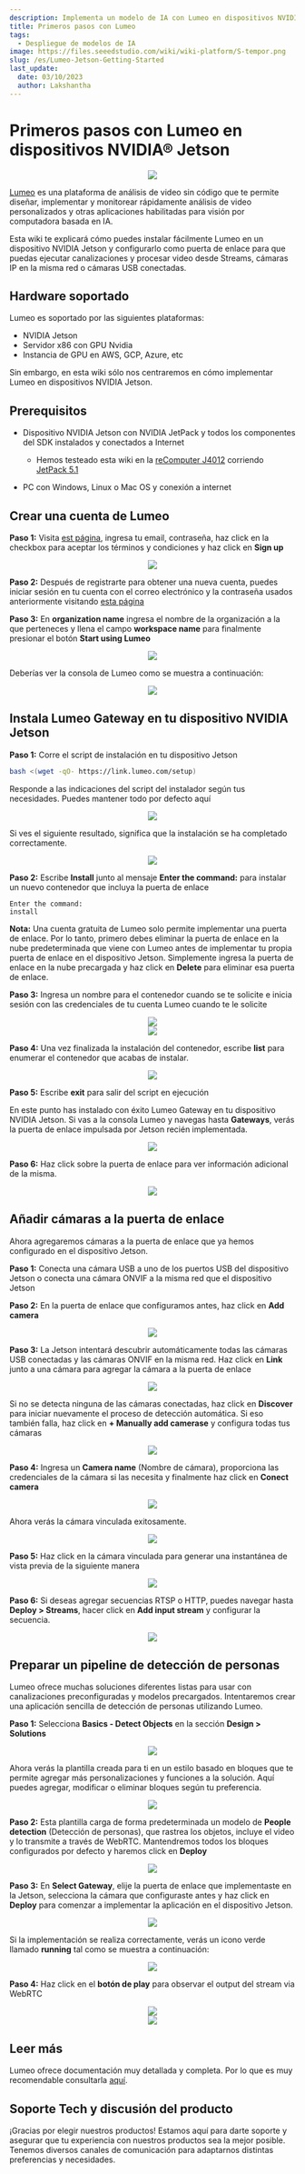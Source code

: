 ```yaml
---
description: Implementa un modelo de IA con Lumeo en dispositivos NVIDIA Jetson
title: Primeros pasos con Lumeo
tags:
  - Despliegue de modelos de IA
image: https://files.seeedstudio.com/wiki/wiki-platform/S-tempor.png
slug: /es/Lumeo-Jetson-Getting-Started
last_update:
  date: 03/10/2023
  author: Lakshantha
---
```


# Primeros pasos con Lumeo en dispositivos NVIDIA® Jetson

<div align="center"><img width={1000} src="https://files.seeedstudio.com/wiki/Lumeo/thumb.gif" /></div>

[Lumeo](https://lumeo.com) es una plataforma de análisis de video sin código que te permite diseñar, implementar y monitorear rápidamente análisis de video personalizados y otras aplicaciones habilitadas para visión por computadora basada en IA.

Esta wiki te explicará cómo puedes instalar fácilmente Lumeo en un dispositivo NVIDIA Jetson y configurarlo como puerta de enlace para que puedas ejecutar canalizaciones y procesar video desde Streams, cámaras IP en la misma red o cámaras USB conectadas.

## Hardware soportado

Lumeo es soportado por las siguientes plataformas:

- NVIDIA Jetson
- Servidor x86 con GPU Nvidia
- Instancia de GPU en AWS, GCP, Azure, etc

Sin embargo, en esta wiki sólo nos centraremos en cómo implementar Lumeo en dispositivos NVIDIA Jetson.

## Prerequisitos

- Dispositivo NVIDIA Jetson con NVIDIA JetPack y todos los componentes del SDK instalados y conectados a Internet

  - Hemos testeado esta wiki en la [reComputer J4012](https://www.seeedstudio.com/reComputer-J4012-p-5586.html) corriendo [JetPack 5.1](https://developer.nvidia.com/embedded/jetpack-sdk-51)
- PC con Windows, Linux o Mac OS y conexión a internet

## Crear una cuenta de Lumeo

**Paso 1:** Visita [est página](https://console.lumeo.com/register), ingresa tu email, contraseña, haz click en la checkbox para aceptar los términos y condiciones y haz click en **Sign up**

<div align="center"><img width={1000} src="https://files.seeedstudio.com/wiki/Lumeo/9.jpg" /></div>

**Paso 2:** Después de registrarte para obtener una nueva cuenta, puedes iniciar sesión en tu cuenta con el correo electrónico y la contraseña usados anteriormente visitando [esta página](https://console.lumeo.com/login)

**Paso 3:** En **organization name** ingresa el nombre de la organización a la que perteneces y llena el campo **workspace name** para finalmente presionar el botón **Start using Lumeo**

<div align="center"><img width={350} src="https://files.seeedstudio.com/wiki/Lumeo/10.png" /></div>

Deberías ver la consola de Lumeo como se muestra a continuación:

<div align="center"><img width={1000} src="https://files.seeedstudio.com/wiki/Lumeo/11.jpg" /></div>

## Instala Lumeo Gateway en tu dispositivo NVIDIA Jetson

**Paso 1:** Corre el script de instalación en tu dispositivo Jetson

```sh
bash <(wget -qO- https://link.lumeo.com/setup)
```

Responde a las indicaciones del script del instalador según tus necesidades. Puedes mantener todo por defecto aquí

<div align="center"><img width={1000} src="https://files.seeedstudio.com/wiki/Lumeo/1.png" /></div>

Si ves el siguiente resultado, significa que la instalación se ha completado correctamente.

<div align="center"><img width={500} src="https://files.seeedstudio.com/wiki/Lumeo/2.png" /></div>


**Paso 2:** Escribe **Install** junto al mensaje **Enter the command:** para instalar un nuevo contenedor que incluya la puerta de enlace

```
Enter the command: 
install
```

**Nota:** Una cuenta gratuita de Lumeo solo permite implementar una puerta de enlace. Por lo tanto, primero debes eliminar la puerta de enlace en la nube predeterminada que viene con Lumeo antes de implementar tu propia puerta de enlace en el dispositivo Jetson. Simplemente ingresa la puerta de enlace en la nube precargada y haz click en **Delete** para eliminar esa puerta de enlace.

**Paso 3:** Ingresa un nombre para el contenedor cuando se te solicite e inicia sesión con las credenciales de tu cuenta Lumeo cuando te le solicite

<div align="center"><img width={1000} src="https://files.seeedstudio.com/wiki/Lumeo/4.png" /></div>

<div align="center"><img width={1000} src="https://files.seeedstudio.com/wiki/Lumeo/12.jpg" /></div>

**Paso 4:** Una vez finalizada la instalación del contenedor, escribe **list** para enumerar el contenedor que acabas de instalar.

<div align="center"><img width={1000} src="https://files.seeedstudio.com/wiki/Lumeo/5.png" /></div>

**Paso 5:** Escribe **exit** para salir del script en ejecución

En este punto has instalado con éxito Lumeo Gateway en tu dispositivo NVIDIA Jetson. Si vas a la consola Lumeo y navegas hasta **Gateways**, verás la puerta de enlace impulsada por Jetson recién implementada.

<div align="center"><img width={1000} src="https://files.seeedstudio.com/wiki/Lumeo/13.png" /></div>

**Paso 6:** Haz click sobre la puerta de enlace para ver información adicional de la misma.

<div align="center"><img width={500} src="https://files.seeedstudio.com/wiki/Lumeo/14.jpg" /></div>

## Añadir cámaras a la puerta de enlace

Ahora agregaremos cámaras a la puerta de enlace que ya hemos configurado en el dispositivo Jetson.

**Paso 1:** Conecta una cámara USB a uno de los puertos USB del dispositivo Jetson o conecta una cámara ONVIF a la misma red que el dispositivo Jetson 

**Paso 2:** En la puerta de enlace que configuramos antes, haz click en **Add camera**

<div align="center"><img width={500} src="https://files.seeedstudio.com/wiki/Lumeo/15.jpg" /></div>

**Paso 3:** La Jetson intentará descubrir automáticamente todas las cámaras USB conectadas y las cámaras ONVIF en la misma red. Haz click en **Link** junto a una cámara para agregar la cámara a la puerta de enlace

<div align="center"><img width={500} src="https://files.seeedstudio.com/wiki/Lumeo/16.png" /></div>

Si no se detecta ninguna de las cámaras conectadas, haz click en **Discover** para iniciar nuevamente el proceso de detección automática. Si eso también falla, haz click en **+ Manually add camerase** y configura todas tus cámaras

<div align="center"><img width={500} src="https://files.seeedstudio.com/wiki/Lumeo/17.png" /></div>

**Paso 4:** Ingresa un **Camera name** (Nombre de cámara), proporciona las credenciales de la cámara si las necesita y finalmente haz click en **Conect camera**

<div align="center"><img width={300} src="https://files.seeedstudio.com/wiki/Lumeo/18.png" /></div>

Ahora verás la cámara vinculada exitosamente.

<div align="center"><img width={500} src="https://files.seeedstudio.com/wiki/Lumeo/19.png" /></div>

**Paso 5:** Haz click en la cámara vinculada para generar una instantánea de vista previa de la siguiente manera

<div align="center"><img width={500} src="https://files.seeedstudio.com/wiki/Lumeo/20.png" /></div>

**Paso 6:** Si deseas agregar secuencias RTSP o HTTP, puedes navegar hasta **Deploy > Streams**, hacer click en **Add input stream** y configurar la secuencia.

<div align="center"><img width={1000} src="https://files.seeedstudio.com/wiki/Lumeo/21.jpg" /></div>

## Preparar un pipeline de detección de personas

Lumeo ofrece muchas soluciones diferentes listas para usar con canalizaciones preconfiguradas y modelos precargados. Intentaremos crear una aplicación sencilla de detección de personas utilizando Lumeo.

**Paso 1:** Selecciona **Basics - Detect Objects** en la sección **Design > Solutions**

<div align="center"><img width={1000} src="https://files.seeedstudio.com/wiki/Lumeo/22.jpg" /></div>

Ahora verás la plantilla creada para ti en un estilo basado en bloques que te permite agregar más personalizaciones y funciones a la solución. Aquí puedes agregar, modificar o eliminar bloques según tu preferencia.

<div align="center"><img width={1000} src="https://files.seeedstudio.com/wiki/Lumeo/23.jpg" /></div>

**Paso 2:** Esta plantilla carga de forma predeterminada un modelo de **People detection** (Detección de personas), que rastrea los objetos, incluye el video y lo transmite a través de WebRTC. Mantendremos todos los bloques configurados por defecto y haremos click en **Deploy**

<div align="center"><img width={300} src="https://files.seeedstudio.com/wiki/Lumeo/24.jpg" /></div>

**Paso 3:** En **Select Gateway**, elije la puerta de enlace que implementaste en la Jetson, selecciona la cámara que configuraste antes y haz click en **Deploy** para comenzar a implementar la aplicación en el dispositivo Jetson.

<div align="center"><img width={500} src="https://files.seeedstudio.com/wiki/Lumeo/25.png" /></div>

Si la implementación se realiza correctamente, verás un icono verde llamado **running** tal como se muestra a continuación:

<div align="center"><img width={1000} src="https://files.seeedstudio.com/wiki/Lumeo/26.png" /></div>

**Paso 4:** Haz click en el **botón de play** para observar el output del stream via WebRTC

<div align="center"><img width={550} src="https://files.seeedstudio.com/wiki/Lumeo/27.png" /></div>

<div align="center"><img width={1000} src="https://files.seeedstudio.com/wiki/Lumeo/28.png" /></div>

## Leer más

Lumeo ofrece documentación muy detallada y completa. Por lo que es muy recomendable consultarla [aquí](https://docs.lumeo.com).

## Soporte Tech y discusión del producto

¡Gracias por elegir nuestros productos! Estamos aquí para darte soporte y asegurar que tu experiencia con nuestros productos sea la mejor posible. Tenemos diversos canales de comunicación para adaptarnos distintas preferencias y necesidades.

<div class="button_tech_support_container">
<a href="https://forum.seeedstudio.com/" class="button_forum"></a> 
<a href="https://www.seeedstudio.com/contacts" class="button_email"></a>
</div>

<div class="button_tech_support_container">
<a href="https://discord.gg/eWkprNDMU7" class="button_discord"></a> 
<a href="https://github.com/Seeed-Studio/wiki-documents/discussions/69" class="button_discussion"></a>
</div>